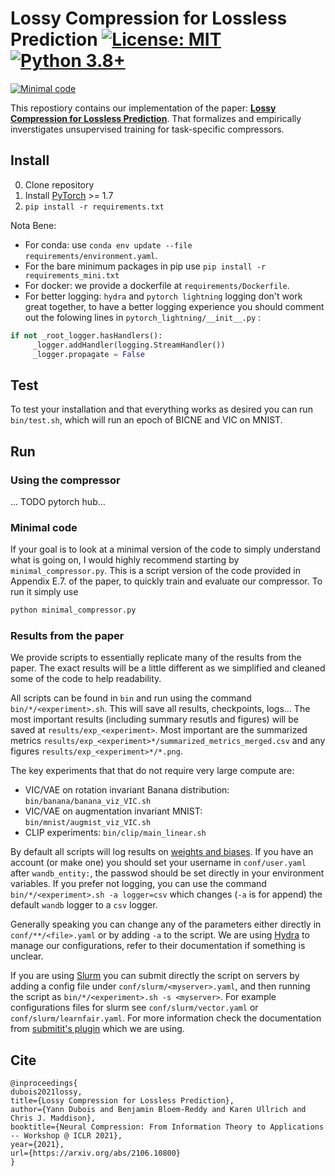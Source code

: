 # Lossy Compression for Lossless Prediction [![License: MIT](https://img.shields.io/badge/License-MIT-yellow.svg)](https://github.com/YannDubs/lossyless/blob/main/LICENSE) [![Python 3.8+](https://img.shields.io/badge/python-3.8+-blue.svg)](https://www.python.org/downloads/release/python-380/)

[![Minimal code](https://colab.research.google.com/assets/colab-badge.svg)](https://colab.research.google.com/github/YannDubs/lossyless/blob/main/minimal_code.ipynb)

This repostiory contains our implementation of the paper: [**Lossy Compression for Lossless Prediction**](https://arxiv.org/abs/2106.10800). That formalizes and empirically inverstigates unsupervised training for task-specific compressors.

## Install

0. Clone repository
1. Install [PyTorch](https://pytorch.org/) >=  1.7
2. `pip install -r requirements.txt`

Nota Bene: 
- For conda: use  `conda env update --file requirements/environment.yaml`.
- For the bare minimum packages in pip use `pip install -r requirements_mini.txt`
- For docker: we provide a dockerfile at `requirements/Dockerfile`.
- For better logging: `hydra` and `pytorch lightning` logging don't work great together, to have a better logging experience you should comment out the folowing lines in `pytorch_lightning/__init__.py` :

```python
if not _root_logger.hasHandlers():
     _logger.addHandler(logging.StreamHandler())
     _logger.propagate = False
```

## Test

To test your installation and that everything works as desired you can run `bin/test.sh`, which will run an epoch of BICNE and VIC on MNIST.

## Run

### Using the compressor 

... TODO pytorch hub... 


### Minimal code

If your goal is to look at a minimal version of the code to simply understand what is going on, I would highly recommend starting by `minimal_compressor.py`. This is a script version of the code provided in Appendix E.7. of the paper, to quickly train and evaluate our compressor. To run it simply use 

```bash
python minimal_compressor.py
```

### Results from the paper

We provide scripts to essentially replicate many of the results from the paper. The exact results will be a little different as we simplified and cleaned some of the code to help readability.

All scripts can be found in `bin` and run using the command `bin/*/<experiment>.sh`. This will save all results, checkpoints, logs... The most important results (including summary resutls and figures) will be saved at `results/exp_<experiment>`. Most important are the summarized metrics `results/exp_<experiment>*/summarized_metrics_merged.csv` and any figures `results/exp_<experiment>*/*.png`.

The key experiments that that do not require very large compute are:
- VIC/VAE on rotation invariant Banana distribution: `bin/banana/banana_viz_VIC.sh`
- VIC/VAE on augmentation invariant MNIST: `bin/mnist/augmist_viz_VIC.sh`
- CLIP experiments: `bin/clip/main_linear.sh`

By default all scripts will log results on [weights and biases](https://wandb.ai/site). If you have an account (or make one) you should set your username in `conf/user.yaml` after `wandb_entity:`, the passwod should be set directly in your environment variables. If you prefer not logging, you can use the command `bin/*/<experiment>.sh -a logger=csv` which changes (`-a` is for append) the default `wandb` logger to a `csv` logger.

Generally speaking you can change any of the parameters either directly in `conf/**/<file>.yaml` or by adding `-a` to the script. We are using [Hydra](https://hydra.cc/) to manage our configurations, refer to their documentation if something is unclear.

If you are using [Slurm](https://slurm.schedmd.com/documentation.html) you can submit directly the script on servers by adding a config file under `conf/slurm/<myserver>.yaml`, and then running the script as `bin/*/<experiment>.sh -s <myserver>`. For example configurations files for slurm see `conf/slurm/vector.yaml` or `conf/slurm/learnfair.yaml`. For more information check the documentation from [submitit's plugin](https://hydra.cc/docs/plugins/submitit_launcher) which we are using.





## Cite
```
@inproceedings{
dubois2021lossy,
title={Lossy Compression for Lossless Prediction},
author={Yann Dubois and Benjamin Bloem-Reddy and Karen Ullrich and Chris J. Maddison},
booktitle={Neural Compression: From Information Theory to Applications -- Workshop @ ICLR 2021},
year={2021},
url={https://arxiv.org/abs/2106.10800}
}
```
